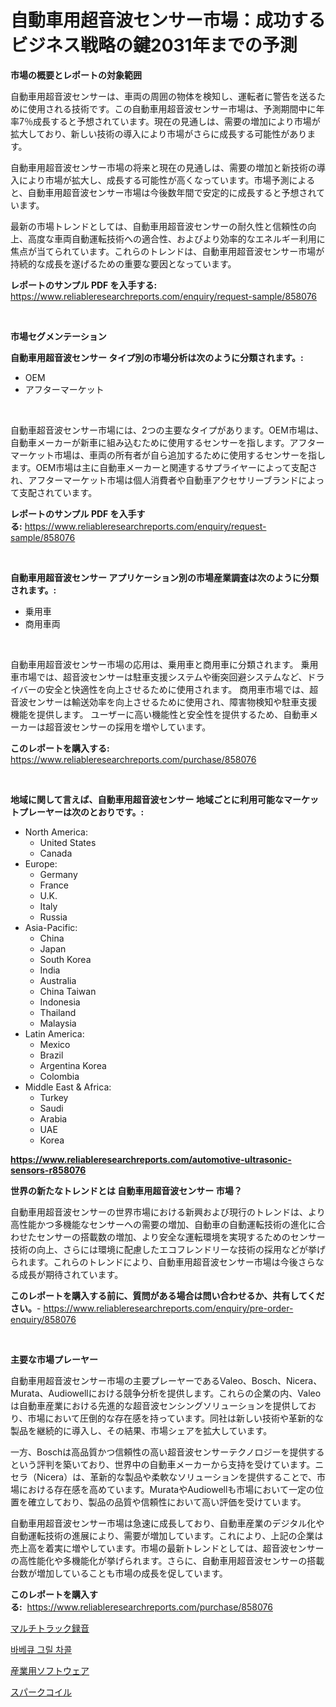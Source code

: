 <p><h1>自動車用超音波センサー市場：成功するビジネス戦略の鍵2031年までの予測</h1></p><p><strong>市場の概要とレポートの対象範囲</strong></p>
<p><p>自動車用超音波センサーは、車両の周囲の物体を検知し、運転者に警告を送るために使用される技術です。この自動車用超音波センサー市場は、予測期間中に年率7％成長すると予想されています。現在の見通しは、需要の増加により市場が拡大しており、新しい技術の導入により市場がさらに成長する可能性があります。</p><p>自動車用超音波センサー市場の将来と現在の見通しは、需要の増加と新技術の導入により市場が拡大し、成長する可能性が高くなっています。市場予測によると、自動車用超音波センサー市場は今後数年間で安定的に成長すると予想されています。</p><p>最新の市場トレンドとしては、自動車用超音波センサーの耐久性と信頼性の向上、高度な車両自動運転技術への適合性、およびより効率的なエネルギー利用に焦点が当てられています。これらのトレンドは、自動車用超音波センサー市場が持続的な成長を遂げるための重要な要因となっています。</p></p>
<p><strong>レポートのサンプル PDF を入手する:</strong> <a href="https://www.reliableresearchreports.com/enquiry/request-sample/858076">https://www.reliableresearchreports.com/enquiry/request-sample/858076</a></p>
<p>&nbsp;</p>
<p><strong>市場セグメンテーション</strong></p>
<p><strong>自動車用超音波センサー タイプ別の市場分析は次のように分類されます。:</strong></p>
<p><ul><li>OEM</li><li>アフターマーケット</li></ul></p>
<p>&nbsp;</p>
<p><p>自動車超音波センサー市場には、2つの主要なタイプがあります。OEM市場は、自動車メーカーが新車に組み込むために使用するセンサーを指します。アフターマーケット市場は、車両の所有者が自ら追加するために使用するセンサーを指します。OEM市場は主に自動車メーカーと関連するサプライヤーによって支配され、アフターマーケット市場は個人消費者や自動車アクセサリーブランドによって支配されています。</p></p>
<p><strong>レポートのサンプル PDF を入手する:</strong>&nbsp;<a href="https://www.reliableresearchreports.com/enquiry/request-sample/858076">https://www.reliableresearchreports.com/enquiry/request-sample/858076</a></p>
<p>&nbsp;</p>
<p><strong> 自動車用超音波センサー アプリケーション別の市場産業調査は次のように分類されます。:</strong></p>
<p><ul><li>乗用車</li><li>商用車両</li></ul></p>
<p>&nbsp;</p>
<p><p>自動車用超音波センサー市場の応用は、乗用車と商用車に分類されます。  乗用車市場では、超音波センサーは駐車支援システムや衝突回避システムなど、ドライバーの安全と快適性を向上させるために使用されます。  商用車市場では、超音波センサーは輸送効率を向上させるために使用され、障害物検知や駐車支援機能を提供します。 ユーザーに高い機能性と安全性を提供するため、自動車メーカーは超音波センサーの採用を増やしています。</p></p>
<p><strong>このレポートを購入する:</strong>&nbsp; <a href="https://www.reliableresearchreports.com/purchase/858076">https://www.reliableresearchreports.com/purchase/858076</a></p>
<p>&nbsp;</p>
<p><strong>地域に関して言えば、自動車用超音波センサー 地域ごとに利用可能なマーケットプレーヤーは次のとおりです。:</strong></p>
<p><ul>
    <li>
        North America:
        <ul>
            <li>United States</li>
            <li>Canada</li>
        </ul>
    </li>
    <li>
        Europe:
        <ul>
            <li>Germany</li>
            <li>France</li>
            <li>U.K.</li>
            <li>Italy</li>
            <li>Russia</li>
        </ul>
    </li>
    <li>
        Asia-Pacific:
        <ul>
            <li>China</li>
            <li>Japan</li>
            <li>South Korea</li>
            <li>India</li>
            <li>Australia</li>
            <li>China Taiwan</li>
            <li>Indonesia</li>
            <li>Thailand</li>
            <li>Malaysia</li>
        </ul>
    </li>
    <li>
        Latin America:
        <ul>
            <li>Mexico</li>
            <li>Brazil</li>
            <li>Argentina Korea</li>
            <li>Colombia</li>
        </ul>
    </li>
    <li>
        Middle East & Africa:
        <ul>
            <li>Turkey</li>
            <li>Saudi</li>
            <li>Arabia</li>
            <li>UAE</li>
            <li>Korea</li>
        </ul>
    </li>
    </ul></p>
<p><strong><a href="https://www.reliableresearchreports.com/automotive-ultrasonic-sensors-r858076">https://www.reliableresearchreports.com/automotive-ultrasonic-sensors-r858076</a></strong>&nbsp;</p>
<p><strong>世界の新たなトレンドとは 自動車用超音波センサー 市場？</strong></p>
<p><p>自動車用超音波センサーの世界市場における新興および現行のトレンドは、より高性能かつ多機能なセンサーへの需要の増加、自動車の自動運転技術の進化に合わせたセンサーの搭載数の増加、より安全な運転環境を実現するためのセンサー技術の向上、さらには環境に配慮したエコフレンドリーな技術の採用などが挙げられます。これらのトレンドにより、自動車用超音波センサー市場は今後さらなる成長が期待されています。</p></p>
<p><strong>このレポートを購入する前に、質問がある場合は問い合わせるか、共有してください。</strong>- <a href="https://www.reliableresearchreports.com/enquiry/pre-order-enquiry/858076">https://www.reliableresearchreports.com/enquiry/pre-order-enquiry/858076</a></p>
<p>&nbsp;</p>
<p><strong>主要な市場プレーヤー</strong></p>
<p><p>自動車用超音波センサー市場の主要プレーヤーであるValeo、Bosch、Nicera、Murata、Audiowellにおける競争分析を提供します。これらの企業の内、Valeoは自動車産業における先進的な超音波センシングソリューションを提供しており、市場において圧倒的な存在感を持っています。同社は新しい技術や革新的な製品を継続的に導入し、その結果、市場シェアを拡大しています。</p><p>一方、Boschは高品質かつ信頼性の高い超音波センサーテクノロジーを提供するという評判を築いており、世界中の自動車メーカーから支持を受けています。ニセラ（Nicera）は、革新的な製品や柔軟なソリューションを提供することで、市場における存在感を高めています。MurataやAudiowellも市場において一定の位置を確立しており、製品の品質や信頼性において高い評価を受けています。</p><p>自動車用超音波センサー市場は急速に成長しており、自動車産業のデジタル化や自動運転技術の進展により、需要が増加しています。これにより、上記の企業は売上高を着実に増やしています。市場の最新トレンドとしては、超音波センサーの高性能化や多機能化が挙げられます。さらに、自動車用超音波センサーの搭載台数が増加していることも市場の成長を促しています。</p></p>
<p><strong>このレポートを購入する:</strong>&nbsp;&nbsp;<a href="https://www.reliableresearchreports.com/purchase/858076">https://www.reliableresearchreports.com/purchase/858076</a></p>
<p><p><a href="https://medium.com/@luckeycorbin/%E3%83%9E%E3%83%AB%E3%83%81%E3%83%88%E3%83%A9%E3%83%83%E3%82%AF%E3%83%AC%E3%82%B3%E3%83%BC%E3%83%87%E3%82%A3%E3%83%B3%E3%82%B0%E5%B8%82%E5%A0%B4-2031%E5%B9%B4%E3%81%BE%E3%81%A7%E3%81%AE%E3%83%88%E3%83%AC%E3%83%B3%E3%83%89-%E4%BA%88%E6%B8%AC-%E7%AB%B6%E4%BA%89%E5%88%86%E6%9E%90-ad95af2dac83">マルチトラック録音</a></p><p><a href="https://medium.com/@juliastanley2022/%EB%B0%94%EB%B2%A0%ED%81%90-%EA%B7%B8%EB%A6%B4-%EC%88%AF-%EC%8B%9C%EC%9E%A5-%EC%84%B1%EA%B3%B5%EC%A0%81%EC%9D%B8-%EB%B9%84%EC%A6%88%EB%8B%88%EC%8A%A4-%EC%A0%84%EB%9E%B5-%EC%98%88%EC%B8%A1-2031%EB%85%84%EA%B9%8C%EC%A7%80-98ed1736e5b5">바베큐 그릴 차콜</a></p><p><a href="https://medium.com/@lindrup2/%E7%94%A3%E6%A5%AD%E7%94%A8%E3%82%BD%E3%83%95%E3%83%88%E3%82%A6%E3%82%A7%E3%82%A2%E5%B8%82%E5%A0%B4-%E7%A8%AE%E9%A1%9E-%E3%82%A2%E3%83%97%E3%83%AA%E3%82%B1%E3%83%BC%E3%82%B7%E3%83%A7%E3%83%B3-%E3%81%8A%E3%82%88%E3%81%B3%E5%9C%B0%E7%90%86%E3%81%AB%E3%82%88%E3%82%8B%E5%8C%85%E6%8B%AC%E7%9A%84%E8%A9%95%E4%BE%A1-71d94d8e6830">産業用ソフトウェア</a></p><p><a href="https://github.com/SarahFahey88/Market-Research-Report-List-1/blob/main/374766621700.md">スパークコイル</a></p></p>